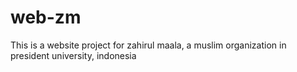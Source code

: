 # web-zm
This is a website project for zahirul maala, a muslim organization in president university, indonesia
